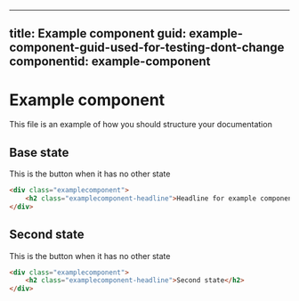 ﻿---
title: Example component
guid: example-component-guid-used-for-testing-dont-change
componentid: example-component
----
# Example component
This file is an example of how you should structure your documentation

## Base state
This is the button when it has no other state
```html
<div class="examplecomponent">
    <h2 class="examplecomponent-headline">Headline for example component</h2>
</div>
```

## Second state
This is the button when it has no other state
```html
<div class="examplecomponent">
    <h2 class="examplecomponent-headline">Second state</h2>
</div>
```